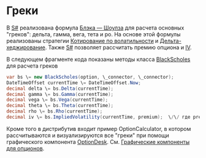 # Греки

В [S\#](StockSharpAbout.md) реализована формула [Блэка — Шоулза](https://ru.wikipedia.org/wiki/Модель_Блэка_—_Шоулза) для расчета основных "греков": дельта, гамма, вега, тета и ро. На основе этой формулы реализованы стратегии [Котирование по волатильности](OptionsQuoting.md) и [Дельта\-хеджирование](OptionsHedge.md). Также [S\#](StockSharpAbout.md) позволяет рассчитать премию опциона и [IV](https://en.wikipedia.org/wiki/Implied_volatility). 

В следующем фрагменте кода показаны методы класса [BlackScholes](../api/StockSharp.Algo.Derivatives.BlackScholes.html) для расчета греков

```cs
var bs \= new BlackScholes(option, \_connector, \_connector);
DateTimeOffset currentTime \= DateTimeOffset.Now;
decimal delta \= bs.Delta(currentTime);
decimal gamma \= bs.Gamma(currentTime);
decimal vega \= bs.Vega(currentTime);
decimal theta \= bs.Theta(currentTime);
decimal rho \= bs.Rho(currentTime);
decimal iv \= bs.ImpliedVolatility(currentTime, premium);  \/\/ где premium \- премия по опциону
```

Кроме того в дистрибутив входит пример OptionCalculator, в котором рассчитываются и визуализируются все "греки" при помощи графического компонента [OptionDesk](../api/StockSharp.Xaml.OptionDesk.html). См. [Графические компоненты для опционов](OptionsGUI.md). 
